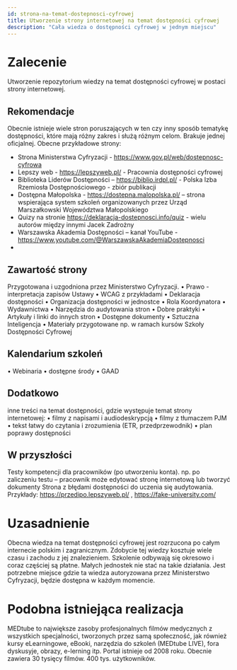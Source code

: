 ```yaml
---
id: strona-na-temat-dostepnosci-cyfrowej
title: Utworzenie strony internetowej na temat dostępności cyfrowej
description: "Cała wiedza o dostępności cyfrowej w jednym miejscu"
---
```

# Zalecenie 
Utworzenie repozytorium wiedzy na temat dostępności cyfrowej w postaci strony internetowej. 
## Rekomendacje 
Obecnie istnieje wiele stron poruszających w ten czy inny sposób tematykę dostępności, które mają różny zakres i służą różnym celom. Brakuje jednej oficjalnej.
Obecne przykładowe strony:
- Strona Ministerstwa Cyfryzacji - https://www.gov.pl/web/dostepnosc-cyfrowa 
- Lepszy web - https://lepszyweb.pl/ - Pracownia dostępności cyfrowej
- Biblioteka Liderów Dostępności – https://biblio.irdpl.pl/ - Polska Izba Rzemiosła Dostępnościowego - zbiór  publikacji
- Dostępna Małopolska - https://dostepna.malopolska.pl/ – strona wspierająca system szkoleń organizowanych przez Urząd Marszałkowski Województwa Małopolskiego
- Quizy na stronie https://deklaracja-dostepnosci.info/quiz - wielu autorów między innymi Jacek Zadrożny
- Warszawska Akademia Dostępności – kanał YouTube  - https://www.youtube.com/@WarszawskaAkademiaDostepnosci
-
## Zawartość strony
Przygotowana i uzgodniona przez Ministerstwo Cyfryzacji.
•	Prawo - interpretacja zapisów Ustawy
•	WCAG z przykładami
•	Deklaracja dostępności 
•	Organizacja dostępności w jednostce
•	Rola Koordynatora
•	Wydawnictwa
•	Narzędzia do audytowania stron
•	Dobre praktyki
•	Artykuły i linki do innych stron
•	Dostępne dokumenty
•	Sztuczna Inteligencja
•	Materiały przygotowane np. w ramach kursów Szkoły Dostępności Cyfrowej
## Kalendarium szkoleń 
•	Webinaria
•	dostępne środy
•	GAAD
## Dodatkowo 
inne treści na temat dostępności, gdzie występuje temat strony internetowej:
•	filmy z napisami i audiodeskrypcją
•	filmy z tłumaczem PJM
•	tekst łatwy do czytania i zrozumienia (ETR, przedprzewodnik)
•	plan poprawy dostępności
## W przyszłości
Testy kompetencji dla pracowników (po utworzeniu konta).
np. po zaliczeniu testu – pracownik może edytować stronę internetową lub tworzyć dokumenty
Strona z błędami dostępności do uczenia się audytowania.
Przykłady: https://przedipo.lepszyweb.pl/ , https://fake-university.com/
# Uzasadnienie 
Obecna wiedza na temat dostępności cyfrowej jest rozrzucona po całym internecie polskim i zagranicznym. Zdobycie tej wiedzy kosztuje wiele czasu i zachodu z jej znalezieniem.
Szkolenie odbywają się okresowo i coraz częściej są płatne. Małych jednostek nie stać na takie działania. Jest potrzebne miejsce gdzie ta wiedza autoryzowana przez Ministerstwo Cyfryzacji, będzie dostępna w każdym momencie. 

# Podobna istniejąca realizacja

MEDtube to największe zasoby profesjonalnych filmów medycznych z wszystkich specjalności, tworzonych przez samą społeczność, jak również kursy eLearningowe, eBooki, narzędzia do szkoleń (MEDtube LIVE), fora dyskusyje, obrazy,  e-lerning itp.
Portal istnieje od 2008 roku. Obecnie zawiera 30 tysięcy filmów. 400 tys. użytkowników.
